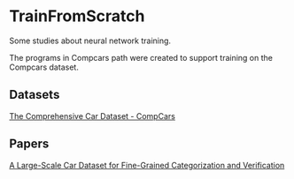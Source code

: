 # TrainFromScratch
Some studies about neural network training.

The programs in Compcars path were created to support training on the Compcars dataset.

## Datasets

[The Comprehensive Car Dataset - CompCars](http://mmlab.ie.cuhk.edu.hk/datasets/comp_cars/index.html)


## Papers

[A Large-Scale Car Dataset for Fine-Grained Categorization and Verification](https://arxiv.org/pdf/1506.08959)
